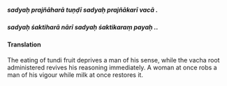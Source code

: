 ##### sadyaḥ prajñāharā tuṇḍī sadyaḥ prajñākarī vacā .
##### sadyaḥ śaktiharā nārī sadyaḥ śaktikaraṃ payaḥ ..

#### Translation

The eating of tundi fruit deprives a man of his sense, while the vacha root administered revives his reasoning immediately. A woman at once robs a man of his vigour while milk at once restores it.